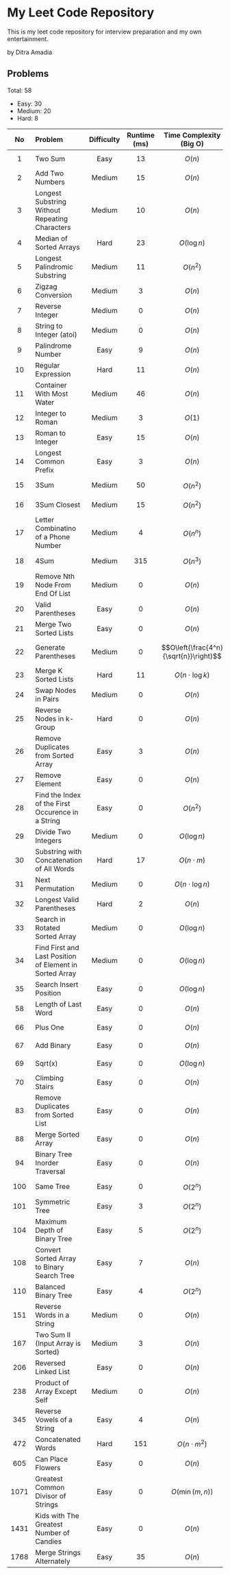# My Leet Code Repository
This is my leet code repository for interview preparation and my own entertainment. <br/>

by Ditra Amadia <br />

## Problems
Total: 58
- Easy: 30
- Medium: 20
- Hard: 8

| No | Problem | Difficulty | Runtime (ms) | Time Complexity (Big O) | Language | 
| :---: | :--- | :---: | :---: |:---: | :---: |
| 1 | Two Sum | Easy | 13 | $$O(n)$$ | ![Cpp][Cpp.cpp] | 
| 2 | Add Two Numbers | Medium | 15 | $$O(n)$$ | ![Cpp][Cpp.cpp] | 
| 3 | Longest Substring Without Repeating Characters | Medium | 10 | $$O(n)$$ | ![Cpp][Cpp.cpp] | 
| 4 | Median of Sorted Arrays | Hard | 23 | $$O(\log n)$$ | ![Cpp][Cpp.cpp] | 
| 5 | Longest Palindromic Substring | Medium | 11 | $$O(n^2)$$  | ![Cpp][Cpp.cpp] | 
| 6 | Zigzag Conversion | Medium | 3 | $$O(n)$$ | ![Cpp][Cpp.cpp] | 
| 7 | Reverse Integer | Medium | 0 | $$O(n)$$ | ![Cpp][Cpp.cpp] | 
| 8 | String to Integer (atoi) | Medium | 0 | $$O(n)$$ | ![Cpp][Cpp.cpp] | 
| 9 | Palindrome Number | Easy | 9 | $$O(n)$$ | ![Cpp][Cpp.cpp] | 
| 10 | Regular Expression | Hard | 11 | $$O(n)$$ | ![Cpp][Cpp.cpp] | 
| 11 | Container With Most Water | Medium | 46 | $$O(n)$$ | ![Cpp][Cpp.cpp] | 
| 12 | Integer to Roman | Medium | 3 | $$O(1)$$ | ![Cpp][Cpp.cpp] | 
| 13 | Roman to Integer | Easy | 15 | $$O(n)$$ | ![Cpp][Cpp.cpp] | 
| 14 | Longest Common Prefix | Easy | 3 | $$O(n)$$ | ![Cpp][Cpp.cpp] | 
| 15 | 3Sum | Medium | 50 | $$O(n^2)$$  | ![Cpp][Cpp.cpp] | 
| 16 | 3Sum Closest | Medium | 15 | $$O(n^2)$$  | ![Cpp][Cpp.cpp] | 
| 17 | Letter Combinatino of a Phone Number | Medium | 4 | $$O(n^n)$$ | ![Cpp][Cpp.cpp] | 
| 18 | 4Sum | Medium | 315 | $$O(n^3)$$ | ![Python][Python.py] | 
| 19 | Remove Nth Node From End Of List | Medium | 0 | $$O(n)$$ | ![Cpp][Cpp.cpp] | 
| 20 | Valid Parentheses | Easy | 0 | $$O(n)$$ | ![Cpp][Cpp.cpp] | 
| 21 | Merge Two Sorted Lists | Easy | 0 | $$O(n)$$ | ![Cpp][Cpp.cpp] | 
| 22 | Generate Parentheses | Medium | 0 | $$O\left(\frac{4^n}{\sqrt{n}}\right)$$ | ![Python][Python.py] | 
| 23 | Merge K Sorted Lists | Hard | 11 | $$O(n \cdot \log k)$$ | ![Cpp][Cpp.cpp] | 
| 24 | Swap Nodes in Pairs | Medium | 0 | $$O(n)$$ | ![Cpp][Cpp.cpp] | 
| 25 | Reverse Nodes in k-Group | Hard | 0 | $$O(n)$$ | ![Python][Python.py] | 
| 26 | Remove Duplicates from Sorted Array | Easy | 3 | $$O(n)$$ | ![Cpp][Cpp.cpp] | 
| 27 | Remove Element | Easy | 0 | $$O(n)$$ | ![Cpp][Cpp.cpp] | 
| 28 | Find the Index of the First Occurence in a String | Easy | 0 | $$O(n^2)$$  | ![Cpp][Cpp.cpp] | 
| 29 | Divide Two Integers | Medium | 0 | $$O(\log n)$$  | ![Python][Python.py]  | 
| 30 | Substring with Concatenation of All Words | Hard | 17 | $$O(n \cdot m)$$  | ![Python][Python.py]  | 
| 31 | Next Permutation | Medium | 0 | $$O(n \cdot \log n)$$ | ![Python][Python.py]  | 
| 32 | Longest Valid Parentheses | Hard | 2 | $$O(n)$$ | ![Python][Python.py]  | 
| 33 | Search in Rotated Sorted Array | Medium | 0 | $$O(\log n)$$ | ![Python][Python.py]  | 
| 34 | Find First and Last Position of Element in Sorted Array | Medium | 0 | $$O(\log n)$$ | ![Python][Python.py]  | 
| 35 | Search Insert Position | Easy | 0 | $$O(\log n)$$ | ![Cpp][Cpp.cpp] | 
| 58 | Length of Last Word | Easy | 0 | $$O(n)$$ | ![Cpp][Cpp.cpp] | 
| 66 | Plus One | Easy | 0 | $$O(n)$$ | ![Cpp][Cpp.cpp] | 
| 67 | Add Binary | Easy | 0 | $$O(n)$$ | ![Cpp][Cpp.cpp] | 
| 69 | Sqrt(x) | Easy | 0 | $$O(\log n)$$ | ![Cpp][Cpp.cpp] | 
| 70 | Climbing Stairs | Easy | 0 | $$O(n)$$ | ![Cpp][Cpp.cpp] | 
| 83 | Remove Duplicates from Sorted List | Easy | 0 | $$O(n)$$ | ![Cpp][Cpp.cpp] | 
| 88 | Merge Sorted Array | Easy | 0 | $$O(n)$$ | ![Cpp][Cpp.cpp] | 
| 94 | Binary Tree Inorder Traversal | Easy | 0 | $$O(n)$$ | ![Cpp][Cpp.cpp] | 
| 100 | Same Tree | Easy | 0 | $$O(2^n)$$ | ![Cpp][Cpp.cpp] | 
| 101 | Symmetric Tree | Easy | 3 | $$O(2^n)$$ | ![Cpp][Cpp.cpp] | 
| 104 | Maximum Depth of Binary Tree | Easy | 5 | $$O(2^n)$$ | ![Cpp][Cpp.cpp] | 
| 108 | Convert Sorted Array to Binary Search Tree | Easy | 7 | $$O(n)$$ | ![Cpp][Cpp.cpp] | 
| 110 | Balanced Binary Tree | Easy | 4 | $$O(2^n)$$ | ![Cpp][Cpp.cpp] | 
| 151 | Reverse Words in a String | Medium | 0 | $$O(n)$$ | ![Python][Python.py] | 
| 167 | Two Sum II (Input Array is Sorted) | Medium | 3 | $$O(n)$$ | ![Cpp][Cpp.cpp] | 
| 206 | Reversed Linked List | Easy | 0 | $$O(n)$$ | ![Python][Python.py] | 
| 238 | Product of Array Except Self | Medium | 0 | $$O(n)$$ | ![Python][Python.py] | 
| 345 | Reverse Vowels of a String | Easy | 4 | $$O(n)$$ | ![Python][Python.py] | 
| 472 | Concatenated Words | Hard | 151 | $$O(n \cdot m^2)$$ | ![Python][Python.py] | 
| 605 | Can Place Flowers | Easy | 0 | $$O(n)$$ | ![Python][Python.py] | 
| 1071 | Greatest Common Divisor of Strings | Easy | 0 | $$O(\min(m,n))$$ | ![Python][Python.py] | 
| 1431 | Kids with The Greatest Number of Candies | Easy | 0 | $$O(n)$$ | ![Python][Python.py] | 
| 1768 | Merge Strings Alternately | Easy | 35 | $$O(n)$$ | ![Python][Python.py] | 

<!-- MARKDOWN LINKS & IMAGES -->
<!-- https://www.markdownguide.org/basic-syntax/#reference-style-links -->
[Cpp.cpp]: https://img.shields.io/badge/c++-%2300599C.svg?style=for-the-badge&logo=c%2B%2B&logoColor=white
[Python.py]: https://img.shields.io/badge/python-3670A0?style=for-the-badge&logo=python&logoColor=ffdd54